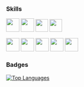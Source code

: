 ### Skills

<picture><img src="https://cdn.jsdelivr.net/gh/devicons/devicon@latest/icons/go/go-original-wordmark.svg" width="36" /></picture>
<picture><img src="https://cdn.jsdelivr.net/gh/devicons/devicon@latest/icons/php/php-original.svg" width="36" /></picture>
<img src="https://cdn.jsdelivr.net/gh/devicons/devicon@latest/icons/javascript/javascript-original.svg" width="34" />
<img src="https://cdn.jsdelivr.net/gh/devicons/devicon@latest/icons/python/python-original-wordmark.svg" width="34" />

<picture><img src="https://cdn.jsdelivr.net/gh/devicons/devicon@latest/icons/mysql/mysql-original-wordmark.svg" width="36"/></picture>
<img src="https://cdn.jsdelivr.net/gh/devicons/devicon@latest/icons/mongodb/mongodb-original-wordmark.svg" width="36"/>
<img src="https://cdn.jsdelivr.net/gh/devicons/devicon@latest/icons/rabbitmq/rabbitmq-original-wordmark.svg" width="36" />
<img src="https://cdn.jsdelivr.net/gh/devicons/devicon@latest/icons/redis/redis-original-wordmark.svg" width="36" />
<img src="https://cdn.jsdelivr.net/gh/devicons/devicon@latest/icons/elasticsearch/elasticsearch-original.svg" width="36"/>

### Badges

<a href="https://github.com/fj-x" align="left"><img src="https://github-readme-stats.vercel.app/api/top-langs/?username=fj-x&langs_count=10&title_color=0891b2&text_color=ffffff&icon_color=0891b2&bg_color=1c1917&hide_border=true&locale=en&custom_title=Top%20%Languages" alt="Top Languages" /></a>
